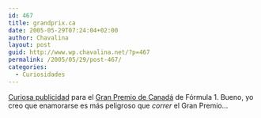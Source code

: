 ```yaml
---
id: 467
title: grandprix.ca
date: 2005-05-29T07:24:04+02:00
author: Chavalina
layout: post
guid: http://www.wp.chavalina.net/?p=467
permalink: /2005/05/29/post-467/
categories:
  - Curiosidades
---
```

<a href="imagenes/fotos/grandprix-ca.jpg" target="_blank">Curiosa publicidad</a> para el <a href="http://grandprix.ca/site.php" target="_blank">Gran Premio de Canadá</a> de F&oacute;rmula 1. Bueno, yo creo que enamorarse es más peligroso que _correr_ el Gran Premio…